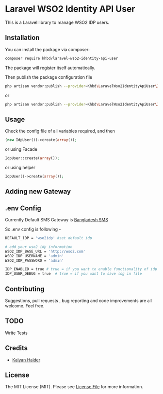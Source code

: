 #  Laravel WSO2 Identity API User

This is a Laravel library to manage WSO2 IDP users.

## Installation

You can install the package via composer:

``` bash
composer require khbd/laravel-wso2-identity-api-user
```
The package will register itself automatically.

Then publish the package configuration file

```bash
php artisan vendor:publish --provider=Khbd\LaravelWso2IdentityApiUser\IdpServiceProvider
```
or
```bash
php artisan vendor:publish --provider=Khbd\LaravelWso2IdentityApiUser\IdpServiceProvider  --tag="idpuser"
```

## Usage

Check the config file of all variables required, and then

```php
(new IdpUser())->create(array());
```
or using Facade

```php
IdpUser::create(array());
```

or using helper

```php
IdpUser()->create(array());
```

## Adding new Gateway

## .env Config

Currently Default SMS Gateway is [Bangladesh SMS](http://bangladeshsms.com/)

So .env config is following -
```bash
DEFAULT_IDP = 'wso2idp' #set default idp 

# add your wso2 idp information
WSO2_IDP_BASE_URL = 'http://wso2.com'
WSO2_IDP_USERNAME = 'admin'
WSO2_IDP_PASSWORD = 'admin'

IDP_ENABLED = true # true = if you want to enable functionality of idp
IDP_USER_DEBUG = true  # true = if you want to save log in file
```

## Contributing

Suggestions, pull requests , bug reporting and code improvements are all welcome. Feel free.

## TODO

Write Tests

## Credits

- [Kalyan Halder](https://github.com/kalyan312)

## License

The MIT License (MIT). Please see [License File](LICENSE) for more information.
